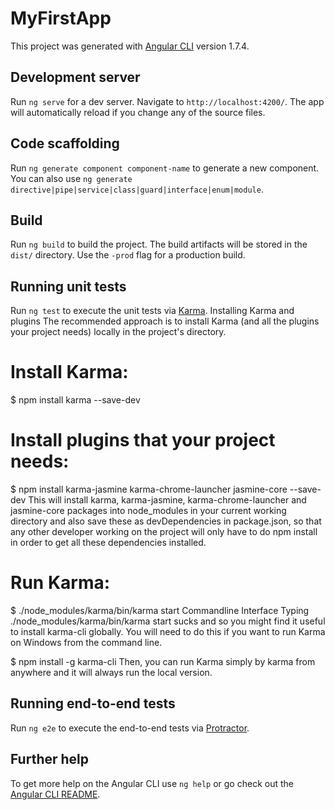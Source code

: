 # MyFirstApp

This project was generated with [Angular CLI](https://github.com/angular/angular-cli) version 1.7.4.

## Development server

Run `ng serve` for a dev server. Navigate to `http://localhost:4200/`. The app will automatically reload if you change any of the source files.

## Code scaffolding

Run `ng generate component component-name` to generate a new component. You can also use `ng generate directive|pipe|service|class|guard|interface|enum|module`.

## Build

Run `ng build` to build the project. The build artifacts will be stored in the `dist/` directory. Use the `-prod` flag for a production build.

## Running unit tests

Run `ng test` to execute the unit tests via [Karma](https://karma-runner.github.io).
Installing Karma and plugins
The recommended approach is to install Karma (and all the plugins your project needs) locally in the project's directory.

# Install Karma:
$ npm install karma --save-dev

# Install plugins that your project needs:
$ npm install karma-jasmine karma-chrome-launcher jasmine-core --save-dev
This will install karma, karma-jasmine, karma-chrome-launcher and jasmine-core packages into node_modules in your current working directory and also save these as devDependencies in package.json, so that any other developer working on the project will only have to do npm install in order to get all these dependencies installed.

# Run Karma:
$ ./node_modules/karma/bin/karma start
Commandline Interface
Typing ./node_modules/karma/bin/karma start sucks and so you might find it useful to install karma-cli globally. You will need to do this if you want to run Karma on Windows from the command line.

$ npm install -g karma-cli
Then, you can run Karma simply by karma from anywhere and it will always run the local version.

## Running end-to-end tests

Run `ng e2e` to execute the end-to-end tests via [Protractor](http://www.protractortest.org/).

## Further help

To get more help on the Angular CLI use `ng help` or go check out the [Angular CLI README](https://github.com/angular/angular-cli/blob/master/README.md).
